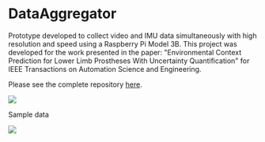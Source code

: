 # DataAggregator
Prototype developed to collect video and IMU data simultaneously with high resolution and speed using a Raspberry Pi Model 3B. This project was developed for the work presented in the paper: "Environmental Context Prediction for Lower Limb Prostheses With Uncertainty Quantification" for IEEE Transactions on Automation Science and Engineering.

Please see the complete repository [here](https://github.com/ARoS-NCSU/Reliable-Wearable-Robotics/tree/master/RPI%20Data%20Aggregator%20%20-%20lowerlimb).

![](https://research.ece.ncsu.edu/aros/wp-content/uploads/2020/05/LowerLimb_2020-1.png)


Sample data


![](https://github.com/ARoS-NCSU/Reliable-Wearable-Robotics/blob/master/RPI%20Data%20Aggregator%20%20-%20lowerlimb/pics/ezgif.com-optimize.gif)
